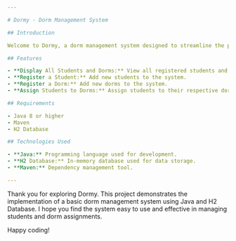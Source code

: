 ```yaml
---

# Dormy - Dorm Management System

## Introduction

Welcome to Dormy, a dorm management system designed to streamline the process of registering students, dorms, and assigning students to their respective dorms. This project is built using Java and utilizes H2 Database along with Maven for dependency management.

## Features

- **Display All Students and Dorms:** View all registered students and dorms.
- **Register a Student:** Add new students to the system.
- **Register a Dorm:** Add new dorms to the system.
- **Assign Students to Dorms:** Assign students to their respective dorms.

## Requirements

- Java 8 or higher
- Maven
- H2 Database

## Technologies Used

- **Java:** Programming language used for development.
- **H2 Database:** In-memory database used for data storage.
- **Maven:** Dependency management tool.

---
```


Thank you for exploring Dormy. This project demonstrates the implementation of a basic dorm management system using Java and H2 Database. I hope you find the system easy to use and effective in managing students and dorm assignments.

Happy coding!
